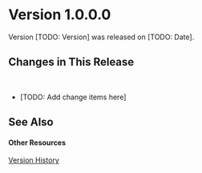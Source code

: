 # Version 1.0.0.0

Version [TODO: Version] was released on [TODO: Date].



## Changes in This Release
&nbsp;<ul><li>
[TODO: Add change items here]</li></ul>

## See Also


#### Other Resources
<a href="bcafe075-c63d-4b38-9bc5-b9b7f3499223">Version History</a><br />